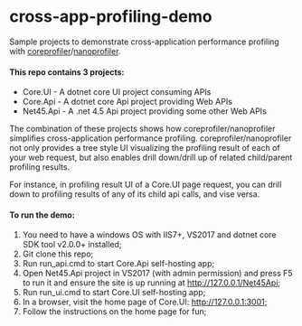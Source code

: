 # cross-app-profiling-demo
Sample projects to demonstrate cross-application performance profiling with [coreprofiler](https://github.com/teddymacn/CoreProfiler)/[nanoprofiler](https://github.com/ef-labs/nanoprofiler).

#### This repo contains 3 projects:

- Core.UI - A dotnet core UI project consuming APIs
- Core.Api - A dotnet core Api project providing Web APIs
- Net45.Api - A .net 4.5 Api project providing some other Web APIs

The combination of these projects shows how coreprofiler/nanoprofiler simplifies cross-application performance profiling. coreprofiler/nanoprofiler not only provides a tree style UI visualizing the profiling result of each of your web request, but also enables drill down/drill up of related child/parent profiling results.

For instance, in profiling result UI of a Core.UI page request, you can drill down to profiling results of any of its child api calls, and vise versa.

#### To run the demo:

1. You need to have a windows OS with IIS7+, VS2017 and dotnet core SDK tool v2.0.0+ installed;
2. Git clone this repo;
3. Run run_api.cmd to start Core.Api self-hosting app;
4. Open Net45.Api project in VS2017 (with admin permission) and press F5 to run it and ensure the site is up running at http://127.0.0.1/Net45Api;
5. Run run_ui.cmd to start Core.UI self-hosting app;
6. In a browser, visit the home page of Core.UI: http://127.0.0.1:3001;
7. Follow the instructions on the home page for fun;
